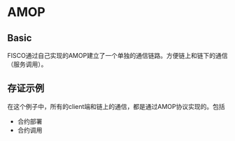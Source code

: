# AMOP

## Basic

FISCO通过自己实现的AMOP建立了一个单独的通信链路。方便链上和链下的通信（服务调用）。

## 存证示例
在这个例子中，所有的client端和链上的通信，都是通过AMOP协议实现的。包括
- 合约部署
- 合约调用

